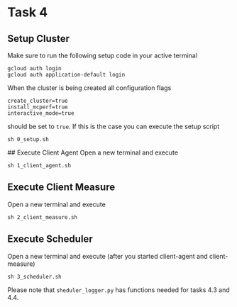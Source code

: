 # Task 4
## Setup Cluster
Make sure to run the following setup code in your active terminal
```
gcloud auth login
gcloud auth application-default login
```

When the cluster is being created all configuration flags
```
create_cluster=true
install_mcperf=true
interactive_mode=true
```
should be set to ``true``. If this is the case you can execute the setup script
```
sh 0_setup.sh
```

## Execute Client Agent
Open a new terminal and execute
```
sh 1_client_agent.sh
```
## Execute Client Measure
Open a new terminal and execute
```
sh 2_client_measure.sh
```

## Execute Scheduler
Open a new terminal and execute (after you started client-agent and client-measure)
```
sh 3_scheduler.sh
```
Please note that ``sheduler_logger.py`` has functions needed for tasks 4.3 and 4.4.
